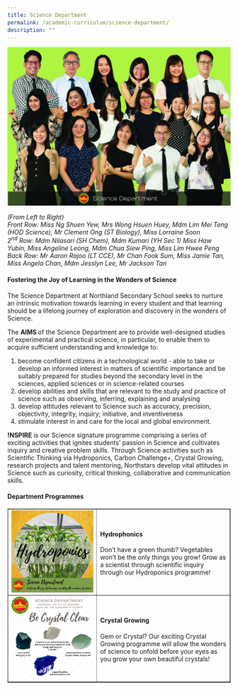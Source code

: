 ```yaml
---
title: Science Department
permalink: /academic-curriculum/science-department/
description: ""
---
```

![](/images/science2023.jpg)
<p><em>(From Left to Right)<br></em><em>Front Row: Miss Ng Shuen Yew, Mrs Wong Hsuen Huey, Mdm Lim Mei Teng (HOD Science), Mr Clement Ong (ST Biology), Miss Lorraine Soon<br></em><em>2<sup>nd</sup>&nbsp;Row: Mdm Nilasari (SH Chem), Mdm Kumari (YH Sec 1) Miss Haw Yubin, Miss Angeline Leong, Mdm Chua Siew Ping, Miss Lim Hwee Peng<br></em><em>Back Row: Mr Aaron Rajoo (LT CCE), Mr Chan Fook Sum, Miss Jamie Tan, Miss Angela Chan, Mdm Jesslyn Lee, Mr Jackson Tan</em></p>
<h4><strong>Fostering the Joy of Learning in the Wonders of Science</strong></h4>
<p>The Science Department at Northland Secondary School seeks to nurture an intrinsic motivation towards learning in every student and that learning should be a lifelong journey of exploration and discovery in the wonders of Science.</p>
<p>The&nbsp;<strong>AIMS&nbsp;</strong>of the Science Department are to provide well-designed studies of experimental and practical science, in particular, to enable them to acquire sufficient understanding and knowledge to:</p>
<ol>
<li>become confident citizens in a technological world - able to take or develop an informed interest in matters of scientific importance and be suitably prepared for studies beyond the secondary level in the sciences, applied sciences or in science-related courses</li>
<li>develop abilities and skills that are relevant to the study and practice of science such as observing, inferring, explaining and analysing</li>
<li>develop attitudes relevant to Science such as accuracy, precision, objectivity, integrity, inquiry; initiative, and inventiveness</li>
<li>stimulate interest in and care for the local and global environment.</li>
</ol>
<p><strong>!NSPIRE</strong>&nbsp;is our Science signature programme comprising a series of exciting activities that ignites students’ passion in Science and cultivates inquiry and creative problem skills. Through Science activities such as Scientific Thinking via Hydroponics, Carbon Challenge+, Crystal Growing, research projects and talent mentoring, Northstars develop vital attitudes in Science such as curiosity, critical thinking, collaborative and communication skills.</p>
<h4><strong>Department Programmes</strong></h4>
<table style="border-collapse: collapse; width: 100%;" border="1">
<tbody>
<tr>
<td style="width: 40%;"><img src="/images/sci1.jpg"></td>
<td style="width: 60%;">
<h4><strong>Hydrophonics</strong></h4>
<p>Don’t have a green thumb? Vegetables won’t be the only things you grow! Grow as a scientist through scientific inquiry through our Hydroponics&nbsp;programme!</p>
</td>
</tr>
<tr>
<td style="width: 40%;"><img src="/images/sci2.png"></td>
<td style="width: 60%;">
<h4><strong>Crystal Growing</strong></h4>
<p>Gem or Crystal? Our exciting Crystal Growing programme will allow the wonders of science to unfold before your eyes as you grow your own beautiful crystals!</p>
</td>
</tr>
</tbody>
</table>